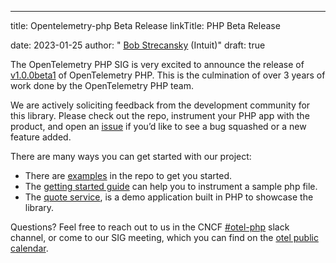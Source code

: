 ---
title: Opentelemetry-php Beta Release
linkTitle: PHP Beta Release 

date: 2023-01-25
author: " [Bob Strecansky](https://github.com/bobstrecansky/) (Intuit)"
draft: true

The OpenTelemetry PHP SIG is very excited to announce the release of [v1.0.0beta1](https://github.com/open-telemetry/opentelemetry-php/releases/tag/1.0.0beta1) of OpenTelemetry PHP.  This is the culmination of over 3 years of work done by the OpenTelemetry PHP team.  

We are actively soliciting feedback from the development community for this library. Please check out the repo, instrument your PHP app with the product, and open an [issue](https://github.com/open-telemetry/opentelemetry-php/issues/new/choose) if you’d like to see a bug squashed or a new feature added.

There are many ways you can get started with our project:
* There are [examples](/docs/instrumentation/php/examples/) in the repo to get you started.
* The [getting started guide](/docs/instrumentation/php/getting-started/) can help you to instrument a sample php file.
* The [quote service](https://github.com/open-telemetry/opentelemetry-demo/blob/main/docs/services/quoteservice.md), is a demo application built in PHP to showcase the library.

Questions? Feel free to reach out to us in the CNCF [#otel-php](https://cloud-native.slack.com/archives/C01NFPCV44V) slack channel, or come to our SIG meeting, which you can find on the [otel public calendar](https://calendar.google.com/calendar/embed?src=google.com_b79e3e90j7bbsa2n2p5an5lf60%40group.calendar.google.com).
